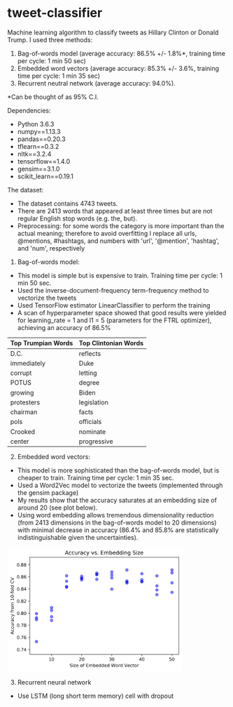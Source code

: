 # tweet-classifier
Machine learning algorithm to classify tweets as Hillary Clinton or Donald Trump. I used three methods:
1. Bag-of-words model (average accuracy: 86.5% +/- 1.8%*, training time per cycle: 1 min 50 sec)
2. Embedded word vectors (average accuracy: 85.3% +/- 3.6%, training time per cycle: 1 min 35 sec)
3. Recurrent neutral network (average accuracy: 94.0%).

*Can be thought of as 95% C.I.

Dependencies:
- Python 3.6.3
- numpy==1.13.3
- pandas==0.20.3
- tflearn==0.3.2
- nltk==3.2.4
- tensorflow==1.4.0
- gensim==3.1.0
- scikit_learn==0.19.1

The dataset:
- The dataset contains 4743 tweets.
- There are 2413 words that appeared at least three times but are not regular English stop words (e.g. the, but).
- Preprocessing: for some words the category is more important than the actual meaning; therefore to avoid overfitting I replace all urls, @mentions, #hashtags, and numbers with 'url', '@mention', 'hashtag', and 'num', respectively

1. Bag-of-words model:
- This model is simple but is expensive to train. Training time per cycle: 1 min 50 sec.
- Used the inverse-document-frequency term-frequency method to vectorize the tweets
- Used TensorFlow estimator LinearClassifier to perform the training
- A scan of hyperparameter space showed that good results were yielded for learning_rate = 1 and l1 = 5 (parameters for the FTRL optimizer), achieving an accuracy of 86.5%

| Top Trumpian Words  | Top Clintonian Words |
| ------------- | ------------- |
| D.C.  | reflects   |
| immediately  | Duke   |
| corrupt  | letting   |
| POTUS  | degree   |
| growing  | Biden  |
| protesters  | legislation  |
| chairman  | facts  |
| pols  | officials  |
| Crooked  | nominate  |
| center  | progressive  |



2. Embedded word vectors:
- This model is more sophisticated than the bag-of-words model, but is cheaper to train. Training time per cycle: 1 min 35 sec.
- Used a Word2Vec model to vectorize the tweets (implemented through the gensim package)
- My results show that the accuracy saturates at an embedding size of around 20 (see plot below).
- Using word embedding allows tremendous dimensionality reduction (from 2413 dimensions in the bag-of-words model to 20  dimensions) with minimal decrease in accuracy (86.4% and 85.8% are statistically indistinguishable given the uncertainties).

<img src="https://github.com/IvanChingLi/tweet-classifier/blob/master/BOW_embedding/embed_plot.png" width="400">

3. Recurrent neural network
- Use LSTM (long short term memory) cell with dropout

